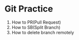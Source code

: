 # Git Practice

1. How to PR(Pull Request)
2. How to SB(Split Branch)
3. How to delete branch remotely
